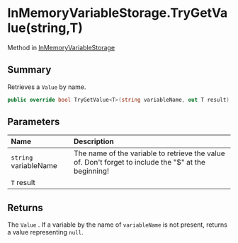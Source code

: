 # InMemoryVariableStorage.TryGetValue(string,T)

Method in [InMemoryVariableStorage](/api/csharp/yarn.unity.inmemoryvariablestorage.md)

## Summary


Retrieves a  <code>Value</code>  by name.


```csharp
public override bool TryGetValue<T>(string variableName, out T result)
```

## Parameters

|Name|Description|
|:---|:---|
|`string` variableName|The name of the variable to retrieve the value of. Don't forget to include the "$" at the beginning!|
|`T` result||

## Returns

The  <code>Value</code> . If a variable by the name of
<code>variableName</code>  is not present, returns a value
representing `null`.

